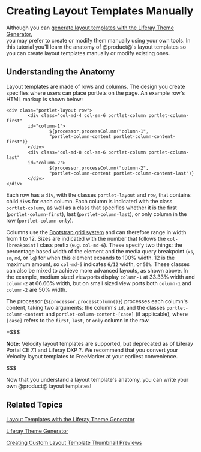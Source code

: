 # Creating Layout Templates Manually [](id=creating-layout-templates-manually)

Although you can [generate layout templates with the Liferay Theme Generator](/develop/tutorials/-/knowledge_base/7-1/creating-layout-templates-with-the-themes-generator),  
you may prefer to create or modify them manually using your own tools. In this 
tutorial you'll learn the anatomy of @product@'s layout templates so you can 
create layout templates manually or modify existing ones.

## Understanding the Anatomy [](id=anatomy)

Layout templates are made of rows and columns. The design you create specifies 
where users can place portlets on the page. An example row's HTML markup is 
shown below:

    <div class="portlet-layout row">
            <div class="col-md-4 col-sm-6 portlet-column portlet-column-first" 
            id="column-1">
                    ${processor.processColumn("column-1", 
                    "portlet-column-content portlet-column-content-first")}
            </div>
            <div class="col-md-8 col-sm-6 portlet-column portlet-column-last" 
            id="column-2">
                    ${processor.processColumn("column-2", 
                    "portlet-column-content portlet-column-content-last")}
            </div>
    </div>

Each row has a `div`, with the classes `portlet-layout` and `row`, that contains 
child `div`s for each column. Each column is indicated with the class 
`portlet-column`, as well as a class that specifies whether it is the first 
(`portlet-column-first`), last (`portlet-column-last`), or only column in the 
row (`portlet-column-only`). 

Columns use the 
[Bootstrap grid system](https://getbootstrap.com/docs/4.0/layout/grid/) 
and can therefore range in width from 1 to 12. Sizes are indicated with the 
number that follows the `col-[breakpoint]` class prefix (e.g. `col-md-6`). These 
specify two things: the percentage based width of the element and the media 
query breakpoint (`xs`, `sm`, `md`, or `lg`) for when this element expands to 
100% width. 12 is the maximum 
amount, so `col-md-6` indicates `6/12` width, or `50%`. These classes can also 
be mixed to achieve more advanced layouts, as shown above. In the example, 
medium sized viewports display `column-1` at 33.33% width and `column-2` at 
66.66% width, but on small sized view ports both `column-1` and `column-2` are 
50% width. 

The processor (`${processor.processColumn()}`) processes each column's content, 
taking two arguments: the column's `id`, and the classes 
`portlet-column-content` and `portlet-column-content-[case]` (if applicable), 
where `[case]` refers to the `first`, `last`, or `only` column in the row. 

+$$$

**Note:** Velocity layout templates are supported, but deprecated as of Liferay 
Portal CE 7.1 and Liferay DXP ?. We recommend that you convert your Velocity 
layout templates to FreeMarker at your earliest convenience.

$$$

Now that you understand a layout template's anatomy, you can write your own 
@product@ layout templates!

## Related Topics [](id=related-topics)

[Layout Templates with the Liferay Theme Generator](/develop/tutorials/-/knowledge_base/7-1/creating-layout-templates-with-the-themes-generator)

[Liferay Theme Generator](/develop/tutorials/-/knowledge_base/7-1/themes-generator)

[Creating Custom Layout Template Thumbnail Previews](/develop/tutorials/-/knowledge_base/7-1/creating-custom-layout-template-thumbnail-previews)

